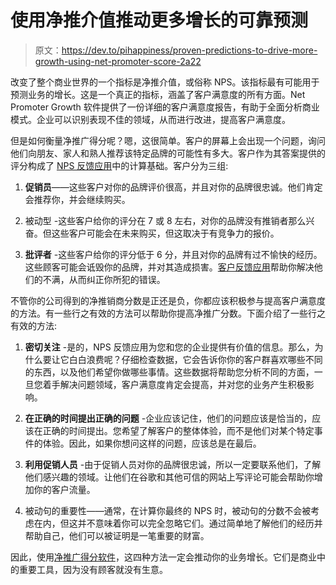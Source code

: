 # 使用净推介值推动更多增长的可靠预测

> 原文：<https://dev.to/pihappiness/proven-predictions-to-drive-more-growth-using-net-promoter-score-2a22>

改变了整个商业世界的一个指标是净推介值，或俗称 NPS。该指标最有可能用于预测业务的增长。这是一个真正的指标，涵盖了客户满意度的所有方面。Net Promoter Growth 软件提供了一份详细的客户满意度报告，有助于全面分析商业模式。企业可以识别表现不佳的领域，从而进行改进，提高客户满意度。

但是如何衡量净推广得分呢？嗯，这很简单。客户的屏幕上会出现一个问题，询问他们向朋友、家人和熟人推荐该特定品牌的可能性有多大。客户作为其答案提供的评分构成了 [NPS 反馈应用](https://www.pihappiness.com/)中的计算基础。客户分为三组:

1.  **促销员**——这些客户对你的品牌评价很高，并且对你的品牌很忠诚。他们肯定会推荐你，并会继续购买。

2.  被动型 -这些客户给你的评分在 7 或 8 左右，对你的品牌没有推销者那么兴奋。但这些客户可能会在未来购买，但这取决于有竞争力的报价。

3.  **批评者** -这些客户给你的评分低于 6 分，并且对你的品牌有过不愉快的经历。这些顾客可能会诋毁你的品牌，并对其造成损害。[客户反馈应用](https://www.pihappiness.com/)帮助你解决他们的不满，从而纠正你所犯的错误。

不管你的公司得到的净推销商分数是正还是负，你都应该积极参与提高客户满意度的方法。有一些行之有效的方法可以帮助你提高净推广分数。下面介绍了一些行之有效的方法:

1.  **密切关注** -是的，NPS 反馈应用为您和您的企业提供有价值的信息。那么，为什么要让它白白浪费呢？仔细检查数据，它会告诉你你的客户群喜欢哪些不同的东西，以及他们希望你做哪些事情。这些数据将帮助您分析不同的方面，一旦您着手解决问题领域，客户满意度肯定会提高，并对您的业务产生积极影响。

2.  **在正确的时间提出正确的问题** -企业应该记住，他们的问题应该是恰当的，应该在正确的时间提出。您希望了解客户的整体体验，而不是他们对某个特定事件的体验。因此，如果你想问这样的问题，应该总是在最后。

3.  **利用促销人员** -由于促销人员对你的品牌很忠诚，所以一定要联系他们，了解他们感兴趣的领域。让他们在谷歌和其他可信的网站上写评论可能会帮助你增加你的客户流量。

4.  被动句的重要性——通常，在计算你最终的 NPS 时，被动句的分数不会被考虑在内，但这并不意味着你可以完全忽略它们。通过简单地了解他们的经历并帮助自己，他们可以被证明是一笔重要的财富。

因此，使用[净推广得分软件](https://www.pihappiness.com/)，这四种方法一定会推动你的业务增长。它们是商业中的重要工具，因为没有顾客就没有生意。